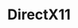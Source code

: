 ---
layout: tag-list
type: tag
title: DirectX11
slug: directx11
category: study
sidebar: false
description: >
   DirectX11
---